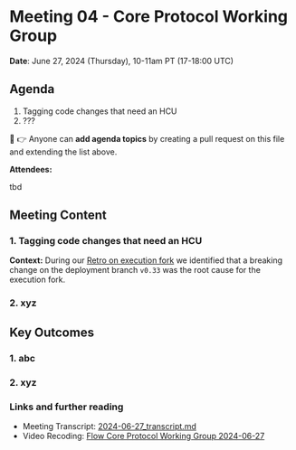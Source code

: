 # Meeting 04 - Core Protocol Working Group

**Date**: June 27, 2024 (Thursday), 10-11am PT (17-18:00 UTC)

## Agenda
1. Tagging code changes that need an HCU
2. ???

:pencil: :point_right: Anyone can **add agenda topics** by creating a pull request on this file and extending the list above.


**Attendees:**

tbd

## Meeting Content

### 1. Tagging code changes that need an HCU

**Context:** During our [Retro on execution fork](https://www.notion.so/flowfoundation/Retro-on-execution-fork-01504b970441477ebfc0174d14dcb269?pvs=4)
we identified that a breaking change on the deployment branch `v0.33` was the root cause for the execution fork. 




### 2. xyz

## Key Outcomes

### 1. abc
### 2. xyz


### Links and further reading
- Meeting Transcript: [2024-06-27_transcript.md](./2024-04-25_transcript.md)
- Video Recoding: [Flow Core Protocol Working Group 2024-06-27](https://drive.google.com/file/d/1ziNUBz3iNrYG1wun-Mt2kiEWYbsS9IDE/view)
